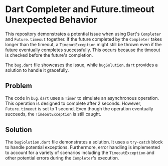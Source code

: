 # Dart Completer and Future.timeout Unexpected Behavior

This repository demonstrates a potential issue when using Dart's `Completer` and `Future.timeout` together.  If the future completed by the `Completer` takes longer than the timeout, a `TimeoutException` might still be thrown even if the future eventually completes successfully.  This occurs because the timeout is checked before the future's completion.

The `bug.dart` file showcases the issue, while `bugSolution.dart` provides a solution to handle it gracefully.

## Problem

The code in `bug.dart` uses a `Timer` to simulate an asynchronous operation. This operation is designed to complete after 2 seconds. However, `Future.timeout` is set to 1 second.  Even though the operation eventually succeeds, the `TimeoutException` is still caught.

## Solution

The `bugSolution.dart` file demonstrates a solution. It uses a `try-catch` block to handle potential exceptions.  Furthermore, error handling is implemented to account for a variety of scenarios including the `TimeoutException` and other potential errors during the `Completer`'s execution.
